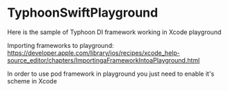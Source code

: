 # TyphoonSwiftPlayground
Here is the sample of Typhoon DI framework working in Xcode playground

Importing frameworks to playground: https://developer.apple.com/library/ios/recipes/xcode_help-source_editor/chapters/ImportingaFrameworkIntoaPlayground.html

In order to use pod framework in playground you just need to enable it's scheme in Xcode
